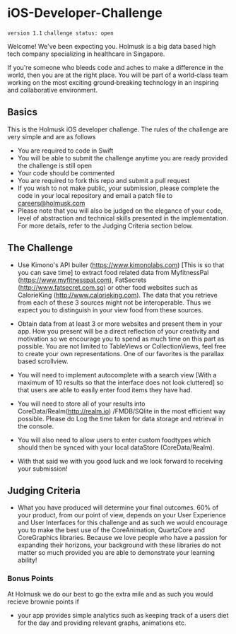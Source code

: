 # iOS-Developer-Challenge

`version 1.1`
`challenge status: open`

Welcome! We've been expecting you. Holmusk is a big data based high tech company specializing in healthcare in Singapore. 

If you're someone who bleeds code and aches to make a difference in the world, then you are at the right place. You will be part of a world‑class team working on the most exciting ground‑breaking technology in an inspiring and collaborative environment.

## Basics

This is the Holmusk iOS developer challenge. The rules of the challenge are very simple and are as follows

* You are required to code in Swift
* You will be able to submit the challenge anytime you are ready provided the challenge is still open
* Your code should be commented
* You are required to fork this repo and submit a pull request
* If you wish to not make public, your submission, please complete the code in your local repository and email a patch file to careers@holmusk.com
* Please note that you will also be judged on the elegance of your code, level of abstraction and technical skills presented in the implementation. For more details, refer to the Judging Criteria section below.

## The Challenge 

* Use Kimono's API builer (https://www.kimonolabs.com) [This is so that you can save time] to extract food related data from MyfitnessPal (https://www.myfitnesspal.com), FatSecrets (http://www.fatsecret.com.sg) or other food websites such as CalorieKing (http://www.calorieking.com). The data that you retrieve from each of these 3 sources might not be interoperable. Thus we expect you to distinguish in your view food from these sources. 
* Obtain data from at least 3 or more websites and present them in your app. How you present will be a direct reflection of your creativity and motivation so we encourage you to spend as much time on this part as possible. You are not limited to TableViews or CollectionViews, feel free to create your own representations. One of our favorites is the parallax based scrollview.
* You will need to implement autocomplete with a search view [With a maximum of 10 results so that the interface does not look cluttered] so that users are able to easily enter food items they have had. 
* You will need to store all of your results into CoreData/Realm(http://realm.io) /FMDB/SQlite in the most efficient way possible. Please do Log the time taken for data storage and retrieval in the console. 
* You will also need to allow users to enter custom foodtypes which should then be synced with your local dataStore (CoreData/Realm).

* With that said we with you good luck and we look forward to receiving your submission!



## Judging Criteria 
* What you have produced will determine your final outcomes. 60% of your product, from our point of view, depends on your User Experience and User Interfaces for this challenge and as such we would encourage you to make the best use of the CoreAnimation, QuartzCore and CoreGraphics libraries. Because we love people who have a passion for expanding their horizons, your background with these libraries do not matter so much provided you are able to demonstrate your learning ability! 

### Bonus Points

At Holmusk we do our best to go the extra mile and as such you would recieve brownie points if 
* your app provides simple analytics such as keeping track of a users diet for the day and providing relevant graphs, animations etc.
